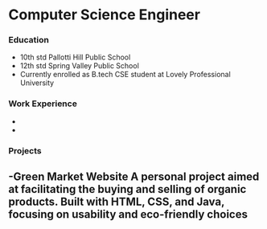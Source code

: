 # Computer Science Engineer

### Education
- 10th std Pallotti Hill Public School
- 12th std Spring Valley Public School
- Currently enrolled as B.tech CSE student at Lovely Professional University

### Work Experience
-
-
### Projects
-Green Market Website
A personal project aimed at facilitating the buying and selling of organic products. Built with HTML, CSS, and Java, focusing on usability and eco-friendly choices
-
